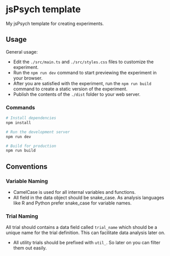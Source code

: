 # jsPsych template

My jsPsych template for creating experiments.

## Usage

General usage:

- Edit the `./src/main.ts` and `./src/styles.css` files to customize the experiment.
- Run the `npm run dev` command to start previewing the experiment in your browser.
- After you are satisfied with the experiment, run the `npm run build` command to create a static version of the experiment.
- Publish the contents of the `./dist` folder to your web server.

### Commands

```bash
# Install dependencies
npm install

# Run the development server
npm run dev

# Build for production
npm run build
```

## Conventions

### Variable Naming

- CamelCase is used for all internal variables and functions.
- All field in the data object should be snake_case. As analysis languages like R and Python prefer snake_case for variable names.

### Trial Naming

All trial should contains a data field called `trial_name` which should be a unique name for the trial definition. This can facilitate data analysis later on.

- All utility trials should be prefixed with `util_`. So later on you can filter them out easily.